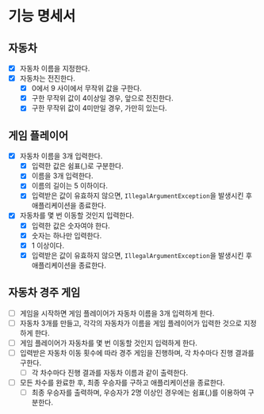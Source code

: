 # 기능 명세서

## 자동차

- [X] 자동차 이름을 지정한다.
- [X] 자동차는 전진한다.
    - [X] 0에서 9 사이에서 무작위 값을 구한다.
    - [X] 구한 무작위 값이 4이상일 경우, 앞으로 전진한다.
    - [X] 구한 무작위 값이 4미만일 경우, 가만히 있는다.

## 게임 플레이어

- [X] 자동차 이름을 3개 입력한다.
    - [X] 입력한 값은 쉼표(,)로 구분한다.
    - [X] 이름을 3개 입력한다.
    - [X] 이름의 길이는 5 이하이다.
    - [X] 입력받은 값이 유효하지 않으면, `IllegalArgumentException`을 발생시킨 후 애플리케이션을 종료한다.
- [X] 자동차를 몇 번 이동할 것인지 입력한다.
    - [X] 입력한 값은 숫자여야 한다.
    - [X] 숫자는 하나만 입력한다.
    - [X] 1 이상이다.
    - [X] 입력받은 값이 유효하지 않으면, `IllegalArgumentException`을 발생시킨 후 애플리케이션을 종료한다.

## 자동차 경주 게임

- [ ] 게임을 시작하면 게임 플레이어가 자동차 이름을 3개 입력하게 한다.
- [ ] 자동차 3개를 만들고, 각각의 자동차가 이름을 게임 플레이어가 입력한 것으로 지정하게 한다.
- [ ] 게임 플레이어가 자동차를 몇 번 이동할 것인지 입력하게 한다.
- [ ] 입력받은 자동차 이동 횟수에 따라 경주 게임을 진행하며, 각 차수마다 진행 결과를 구한다.
    - [ ] 각 차수마다 진행 결과를 자동차 이름과 같이 출력한다.
- [ ] 모든 차수를 완료한 후, 최종 우승자를 구하고 애플리케이션을 종료한다.
    - [ ] 최종 우승자를 출력하며, 우승자가 2명 이상인 경우에는 쉼표(,)를 이용하여 구분한다.